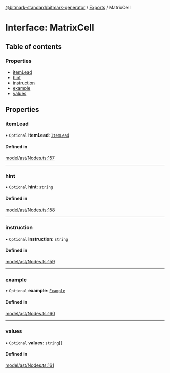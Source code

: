 [@bitmark-standard/bitmark-generator](../API.md) / [Exports](../modules.md) / MatrixCell

# Interface: MatrixCell

## Table of contents

### Properties

- [itemLead](MatrixCell.md#itemLead)
- [hint](MatrixCell.md#hint)
- [instruction](MatrixCell.md#instruction)
- [example](MatrixCell.md#example)
- [values](MatrixCell.md#values)

## Properties

### itemLead

• `Optional` **itemLead**: [`ItemLead`](ItemLead.md)

#### Defined in

[model/ast/Nodes.ts:157](https://github.com/getMoreBrain/bitmark-generator/blob/ccb191f/src/model/ast/Nodes.ts#L157)

___

### hint

• `Optional` **hint**: `string`

#### Defined in

[model/ast/Nodes.ts:158](https://github.com/getMoreBrain/bitmark-generator/blob/ccb191f/src/model/ast/Nodes.ts#L158)

___

### instruction

• `Optional` **instruction**: `string`

#### Defined in

[model/ast/Nodes.ts:159](https://github.com/getMoreBrain/bitmark-generator/blob/ccb191f/src/model/ast/Nodes.ts#L159)

___

### example

• `Optional` **example**: [`Example`](../modules.md#Example)

#### Defined in

[model/ast/Nodes.ts:160](https://github.com/getMoreBrain/bitmark-generator/blob/ccb191f/src/model/ast/Nodes.ts#L160)

___

### values

• `Optional` **values**: `string`[]

#### Defined in

[model/ast/Nodes.ts:161](https://github.com/getMoreBrain/bitmark-generator/blob/ccb191f/src/model/ast/Nodes.ts#L161)
